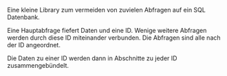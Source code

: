 
Eine kleine Library zum vermeiden von 
zuvielen Abfragen auf ein SQL Datenbank.

Eine Hauptabfrage fiefert Daten und eine ID.
Wenige weitere Abfragen werden durch diese ID 
miteinander verbunden.
Die Abfragen sind alle nach der ID angeordnet.

Die Daten zu einer ID werden dann in Abschnitte
zu jeder ID zusammengebündelt.

